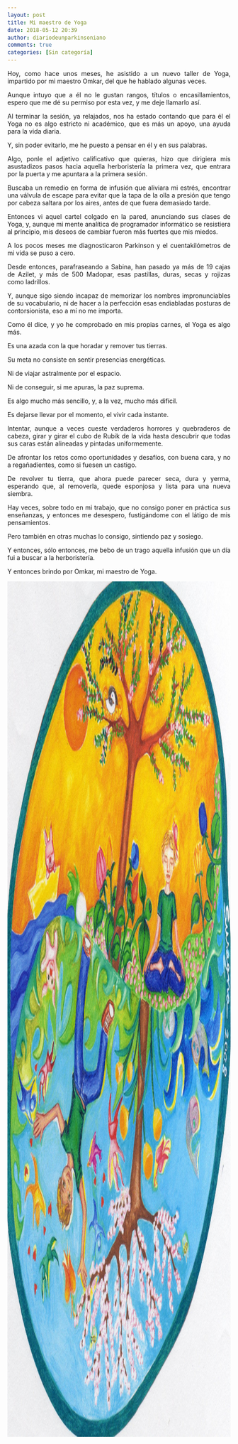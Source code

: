 ```yaml
---
layout: post
title: Mi maestro de Yoga
date: 2018-05-12 20:39
author: diariodeunparkinsoniano
comments: true
categories: [Sin categoría]
---
```

<p style="text-align:justify;">Hoy, como hace unos meses, he asistido a un nuevo taller de Yoga, impartido por mi maestro Omkar, del que he hablado algunas veces.</p>
<p style="text-align:justify;">Aunque intuyo que a él no le gustan rangos, títulos o encasillamientos, espero que me dé su permiso por esta vez, y me deje llamarlo así.</p>
<p style="text-align:justify;">Al terminar la sesión, ya relajados, nos ha estado contando que para él el Yoga no es algo estricto ni académico, que es más un apoyo, una ayuda para la vida diaria.</p>
<p style="text-align:justify;">Y, sin poder evitarlo, me he puesto a pensar en él y en sus palabras.</p>
<p style="text-align:justify;">Algo, ponle el adjetivo calificativo que quieras, hizo que dirigiera mis asustadizos pasos hacia aquella herboristería la primera vez, que entrara por la puerta y me apuntara a la primera sesión.</p>
<p style="text-align:justify;">Buscaba un remedio en forma de infusión que aliviara mi estrés, encontrar una válvula de escape para evitar que la tapa de la olla a presión que tengo por cabeza saltara por los aires, antes de que fuera demasiado tarde.</p>
<p style="text-align:justify;">Entonces vi aquel cartel colgado en la pared, anunciando sus clases de Yoga, y, aunque mi mente analítica de programador informático se resistiera al principio, mis deseos de cambiar fueron más fuertes que mis miedos.</p>
<p style="text-align:justify;">A los pocos meses me diagnosticaron Parkinson y el cuentakilómetros de mi vida se puso a cero.</p>
<p style="text-align:justify;">Desde entonces, parafraseando a Sabina, han pasado ya más de 19 cajas de Azilet, y más de 500 Madopar, esas pastillas, duras, secas y rojizas como ladrillos.</p>
<p style="text-align:justify;">Y, aunque sigo siendo incapaz de memorizar los nombres impronunciables de su vocabulario, ni de hacer a la perfección esas endiabladas posturas de contorsionista, eso a mí no me importa.</p>
<p style="text-align:justify;">Como él dice, y yo he comprobado en mis propias carnes, el Yoga es algo más.</p>
<p style="text-align:justify;">Es una azada con la que horadar y remover tus tierras.</p>
<p style="text-align:justify;">Su meta no consiste en sentir presencias energéticas.</p>
<p style="text-align:justify;">Ni de viajar astralmente por el espacio.</p>
<p style="text-align:justify;">Ni de conseguir, si me apuras, la paz suprema.</p>
<p style="text-align:justify;">Es algo mucho más sencillo, y, a la vez, mucho más difícil.</p>
<p style="text-align:justify;">Es dejarse llevar por el momento, el vivir cada instante.</p>
<p style="text-align:justify;">Intentar, aunque a veces cueste verdaderos horrores y quebraderos de cabeza, girar y girar el cubo de Rubik de la vida hasta descubrir que todas sus caras están alineadas y pintadas uniformemente.</p>
<p style="text-align:justify;">De afrontar los retos como oportunidades y desafíos, con buena cara, y no a regañadientes, como si fuesen un castigo.</p>
<p style="text-align:justify;">De revolver tu tierra, que ahora puede parecer seca, dura y yerma, esperando que, al removerla, quede esponjosa y lista para una nueva siembra.</p>
<p style="text-align:justify;">Hay veces, sobre todo en mi trabajo, que no consigo poner en práctica sus enseñanzas, y entonces me desespero, fustigándome con el látigo de mis pensamientos.</p>
<p style="text-align:justify;">Pero también en otras muchas lo consigo, sintiendo paz y sosiego.</p>
<p style="text-align:justify;">Y entonces, sólo entonces, me bebo de un trago aquella infusión que un día fui a buscar a la herboristería.</p>
<p style="text-align:justify;">Y entonces brindo por Omkar, mi maestro de Yoga.</p>
<p style="text-align:justify;"><img class="img-fluid"  clasXs=" size-full wp-image-665 alignnone" src="/assets/images/2018/05/dibujo-susana031.jpg" alt="Dibujo-Susana031" width="1800" height="1926" /></p>

